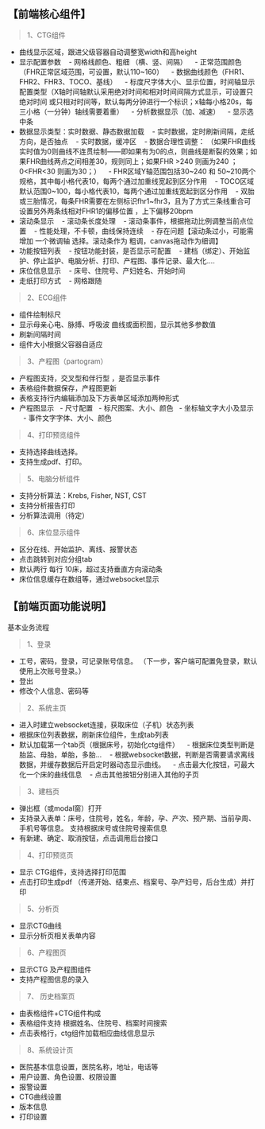 ## 【前端核心组件】

> 1、CTG组件

- 曲线显示区域，跟进父级容器自动调整宽width和高height
- 显示配置参数
   - 网格线颜色、粗细 （横、竖、间隔）
   - 正常范围颜色（FHR正常区域范围，可设置，默认110~160）
   - 数据曲线颜色（FHR1、FHR2、FHR3、TOCO、基线）
   - 标度尺字体大小、显示位置，时间轴显示配置类型（X轴时间轴默认采用绝对时间和相对时间间隔方式显示，可设置只绝对时间 或只相对时间等，默认每两分钟进行一个标识；x轴每小格20s，每三小格（一分钟）轴线需要着重）
   - 分析数据显示（加、减速）
   - 显示选中条
- 数据显示类型：实时数据、静态数据加载
   - 实时数据，定时刷新间隔，走纸方向，是否抽点
   - 实时数据，缓冲区
   - 数据合理性调整： （如果FHR曲线实时值为0则曲线不连贯绘制——即如果有为0的点，则曲线是断裂的效果；如果FHR曲线两点之间相差30，规则同上；如果FHR >240 则画为240 ；0<FHR<30 则画为30；）
   - FHR区域Y轴范围包括30~240 和 50~210两个规格，其中每小格代表10，每两个通过加重线宽起到区分作用
   - TOCO区域默认范围0~100，每小格代表10，每两个通过加重线宽起到区分作用
   - 双胎或三胎情况，每条FHR需要在左侧标识fhr1~fhr3，且为了方式三条线重合可设置另外两条线相对FHR1的偏移位置 ，上下偏移20bpm
- 滚动条显示
   - 滚动条长度处理
   - 滚动条事件，根据拖动比例调整当前点位置
   - 性能处理，不卡顿，曲线保持连续
   - 存在问题【滚动条过小，可能需增加 一个微调轴 选择。滚动条作为 粗调，canvas拖动作为细调】
- 功能按钮列表
   - 按钮功能封装，是否显示可配置
   - 建档（绑定）、开始监护、停止监护、电脑分析、打印、产程图、事件记录、最大化....
- 床位信息显示
   - 床号、住院号、产妇姓名、开始时间
- 走纸打印方式
   - 网格跟随

> 2、ECG组件

- 组件绘制标尺
- 显示母亲心电、脉搏、呼吸波 曲线或面积图，显示其他多参数值
- 刷新间隔时间
- 组件大小根据父容器自适应

> 3、产程图（partogram）

- 产程图支持，交叉型和伴行型 ，是否显示事件
- 表格组件数据保存，产程图更新
- 表格支持行内编辑添加及下方表单区域添加两种形式
- 产程图显示
  - 尺寸配置
  - 标尺图案、大小、颜色
  - 坐标轴文字大小及显示
  - 事件文字字体、大小、颜色

> 4、打印预览组件

- 支持选择曲线选择。
- 支持生成pdf、打印。

> 5、电脑分析组件

- 支持分析算法：Krebs, Fisher, NST, CST
- 支持分析报告打印
- 分析算法调用（待定）

> 6、床位显示组件

- 区分在线、开始监护、离线、报警状态
- 点击跳转到对应分组tab
- 默认两行 每行 10床，超过支持垂直方向滚动条
- 床位信息缓存在数组等，通过websocket显示

## 【前端页面功能说明】

基本业务流程
> 1、登录

- 工号，密码，登录，可记录账号信息。
（下一步，客户端可配置免登录，默认使用上次账号登录。）
- 登出
- 修改个人信息、密码等

> 2、系统主页

- 进入时建立websocket连接，获取床位（子机）状态列表
- 根据床位列表数据，刷新床位组件，生成tab列表
- 默认加载第一个tab页（根据床号，初始化ctg组件）
   - 根据床位类型判断是胎监、母胎，单胎，多胎...
   - 根据websocket数据，判断是否需要请求离线数据，并缓存数据后开启定时器动态显示曲线。
   - 点击最大化按钮，可最大化一个床的曲线信息
   - 点击其他按钮分别进入其他的子页

> 3、建档页

- 弹出框（或modal窗）打开
- 支持录入表单：床号，住院号，姓名，年龄，孕、产次、预产期、当前孕周、手机号等信息。 支持根据床号或住院号搜索信息
- 有新建、确定、取消按钮，点击调用后台接口

> 4、打印预览页

- 显示 CTG组件，支持选择打印范围
- 点击打印生成pdf （传递开始、结束点、档案号、孕产妇号，后台生成）并打印

> 5、分析页

- 显示CTG曲线
- 显示分析页相关表单内容

> 6、产程图页

- 显示CTG 及产程图组件
- 支持产程图信息的录入

> 7、 历史档案页

- 由表格组件+CTG组件构成
- 表格组件支持 根据姓名、住院号、档案时间搜索
- 点击表格行，ctg组件加载相应曲线信息显示

> 8、系统设计页

- 医院基本信息设置，医院名称，地址，电话等
- 用户设置、角色设置、权限设置
- 报警设置
- CTG曲线设置
- 版本信息
- 打印设置
